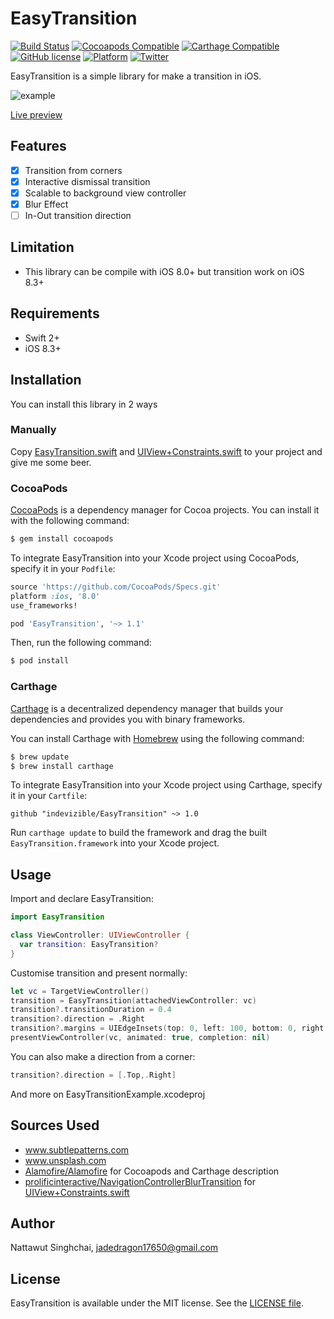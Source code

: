 # EasyTransition
[![Build Status](https://travis-ci.org/indevizible/EasyTransition.svg?branch=master)](https://travis-ci.org/indevizible/EasyTransition.svg?branch=master)
[![Cocoapods Compatible](https://img.shields.io/cocoapods/v/EasyTransition.svg)](https://img.shields.io/cocoapods/v/EasyTransition.svg)
[![Carthage Compatible](https://img.shields.io/badge/Carthage-compatible-4BC51D.svg?style=flat)](https://github.com/Carthage/Carthage)
[![GitHub license](https://img.shields.io/badge/license-MIT-lightgrey.svg)](https://raw.githubusercontent.com/indevizible/EasyTransition/master/LICENSE)
[![Platform](https://img.shields.io/cocoapods/p/EasyTransition.svg?style=flat)](http://cocoadocs.org/docsets/EasyTransition)
[![Twitter](https://img.shields.io/badge/twitter-@indevizible-blue.svg?style=flat)](http://twitter.com/indevizible)

EasyTransition is a simple library for make a transition in iOS.

![example](https://raw.githubusercontent.com/indevizible/EasyTransition/master/EasyTransition.gif)

[Live preview](https://appetize.io/app/jc8dgwd8rfhzxtna06e1b4bz9w)

## Features
- [x] Transition from corners
- [x] Interactive dismissal transition
- [x] Scalable to background view controller
- [x] Blur Effect
- [ ] In-Out transition direction

## Limitation

- This library can be compile with iOS 8.0+ but transition work on iOS 8.3+

## Requirements
- Swift 2+
- iOS 8.3+

##  Installation
You can install this library in 2 ways

### Manually

Copy [EasyTransition.swift](EasyTransition/EasyTransition.swift) and [UIView+Constraints.swift](EasyTransition/UIView+Constraints.swift) to your project and give me some beer.

### CocoaPods

[CocoaPods](http://cocoapods.org) is a dependency manager for Cocoa projects. You can install it with the following command:

```bash
$ gem install cocoapods
```

To integrate EasyTransition into your Xcode project using CocoaPods, specify it in your `Podfile`:

```ruby
source 'https://github.com/CocoaPods/Specs.git'
platform :ios, '8.0'
use_frameworks!

pod 'EasyTransition', '~> 1.1'
```

Then, run the following command:

```bash
$ pod install
```

### Carthage

[Carthage](https://github.com/Carthage/Carthage) is a decentralized dependency manager that builds your dependencies and provides you with binary frameworks.

You can install Carthage with [Homebrew](http://brew.sh/) using the following command:

```bash
$ brew update
$ brew install carthage
```

To integrate EasyTransition into your Xcode project using Carthage, specify it in your `Cartfile`:

```ogdl
github "indevizible/EasyTransition" ~> 1.0
```

Run `carthage update` to build the framework and drag the built `EasyTransition.framework` into your Xcode project.

## Usage
Import and declare EasyTransition:
```swift
import EasyTransition

class ViewController: UIViewController {
  var transition: EasyTransition?
}
```
Customise transition and present normally:

```swift
let vc = TargetViewController()
transition = EasyTransition(attachedViewController: vc)
transition?.transitionDuration = 0.4
transition?.direction = .Right
transition?.margins = UIEdgeInsets(top: 0, left: 100, bottom: 0, right: 0)
presentViewController(vc, animated: true, completion: nil)
```
You can also make a direction from a corner:
```swift
transition?.direction = [.Top,.Right]
```
And more on EasyTransitionExample.xcodeproj

## Sources Used
- www.subtlepatterns.com
- www.unsplash.com
- [Alamofire/Alamofire](https://github.com/Alamofire/Alamofire) for Cocoapods and Carthage description
- [prolificinteractive/NavigationControllerBlurTransition](https://github.com/prolificinteractive/NavigationControllerBlurTransition) for [UIView+Constraints.swift](https://github.com/prolificinteractive/NavigationControllerBlurTransition/blob/master/Pod/Classes/UIView%2BConstraints.swift)

## Author

Nattawut Singhchai, jadedragon17650@gmail.com

## License

EasyTransition is available under the MIT license. See the [LICENSE file](LICENSE).


